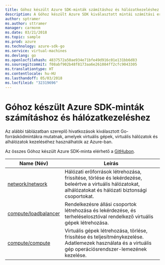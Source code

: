 ```yaml
---
title: Góhoz készült Azure SDK-minták számításhoz és hálózatkezeléshez
description: A Góhoz készült Azure SDK kiválasztott mintái számítási erőforrások, például virtuális gépek, valamint virtuális hálózatok használatához.
author: sptramer
ms.author: sttramer
manager: carmonm
ms.date: 03/21/2018
ms.topic: sample
ms.prod: azure
ms.technology: azure-sdk-go
ms.service: virtual-machines
ms.devlang: go
ms.openlocfilehash: 4837572a50ae934e71bfe49d916c01e131bb6d83
ms.sourcegitcommit: f08abf902b48f8173aa6e261084ff2cfc9043305
ms.translationtype: HT
ms.contentlocale: hu-HU
ms.lasthandoff: 05/03/2018
ms.locfileid: "32319696"
---
```

# <a name="azure-sdk-for-go-samples-for-compute-and-networking"></a>Góhoz készült Azure SDK-minták számításhoz és hálózatkezeléshez

Az alábbi táblázatban szereplő hivatkozások kiválasztott Go-forráskódmintákra mutatnak, amelyek virtuális gépek, virtuális hálózatok és alhálózatok kezeléséhez használhatók az Azure-ban. 

Az összes Góhoz készült Azure SDK-minta elérhető a [GitHubon](https://github.com/Azure-Samples/azure-sdk-for-go-samples).

| Name (Név) | Leírás |
|------|-------------|
| [network/network](https://github.com/Azure-Samples/azure-sdk-for-go-samples/blob/master/network/network.go) | Hálózati erőforrások létrehozása, frissítése, törlése és lekérdezése, beleértve a virtuális hálózatokat, alhálózatokat és hálózati biztonsági csoportokat. |
| [compute/loadbalancer](https://github.com/Azure-Samples/azure-sdk-for-go-samples/blob/master/compute/loadbalancer.go) | Rendelkezésre állási csoportok létrehozása és lekérdezése, és terheléselosztóval rendelkező virtuális gépek létrehozása. |
| [compute/compute](https://github.com/Azure-Samples/azure-sdk-for-go-samples/blob/master/compute/compute.go) | Virtuális gépek létrehozása, törlése, frissítése és teljesítménykezelése. Adatlemezek használata és a virtuális gép operációsrendszer-lemezének kezelése. |
